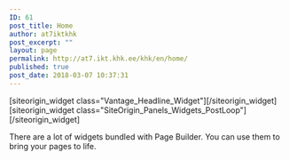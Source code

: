 ```yaml
---
ID: 61
post_title: Home
author: at7iktkhk
post_excerpt: ""
layout: page
permalink: http://at7.ikt.khk.ee/khk/en/home/
published: true
post_date: 2018-03-07 10:37:31
---
```

<div id="pl-61"  class="panel-layout" ><div id="pg-61-0"  class="panel-grid panel-has-style"  data-style="{&quot;class&quot;:&quot;wide-grey&quot;}" ><div class="wide-grey panel-row-style panel-row-style-for-61-0" ><div id="pgc-61-0-0"  class="panel-grid-cell"  data-weight="1" ><div id="panel-61-0-0-0" class="so-panel widget widget_headline-widget panel-first-child panel-last-child" data-index="0" data-style="{&quot;background_image_attachment&quot;:false,&quot;background_display&quot;:&quot;tile&quot;}" >[siteorigin_widget class="Vantage_Headline_Widget"]<input type="hidden" value="{&quot;instance&quot;:{&quot;headline&quot;:&quot; Tartu Vocational Education Centre ICT Department&quot;,&quot;sub_headline&quot;:&quot;Teaching people computer stuff.&quot;},&quot;args&quot;:{&quot;before_widget&quot;:&quot;&lt;div id=\&quot;panel-61-0-0-0\&quot; class=\&quot;so-panel widget widget_headline-widget panel-first-child panel-last-child\&quot; data-index=\&quot;0\&quot; data-style=\&quot;{&amp;quot;background_image_attachment&amp;quot;:false,&amp;quot;background_display&amp;quot;:&amp;quot;tile&amp;quot;}\&quot; &gt;&quot;,&quot;after_widget&quot;:&quot;&lt;\/div&gt;&quot;,&quot;before_title&quot;:&quot;&lt;h3 class=\&quot;widget-title\&quot;&gt;&quot;,&quot;after_title&quot;:&quot;&lt;\/h3&gt;&quot;,&quot;widget_id&quot;:&quot;widget-0-0-0&quot;}}" />[/siteorigin_widget]</div></div></div></div><div id="pg-61-1"  class="panel-grid panel-no-style" ><div id="pgc-61-1-0"  class="panel-grid-cell"  data-weight="0.66584615384615" ><div id="panel-61-1-0-0" class="so-panel widget widget_siteorigin-panels-postloop panel-first-child panel-last-child" data-index="1" >[siteorigin_widget class="SiteOrigin_Panels_Widgets_PostLoop"]<input type="hidden" value="{&quot;instance&quot;:{&quot;title&quot;:&quot;Latest Posts&quot;,&quot;template&quot;:&quot;loops\/loop-carousel.php&quot;,&quot;post_type&quot;:&quot;post&quot;,&quot;posts_per_page&quot;:&quot;4&quot;,&quot;orderby&quot;:&quot;date&quot;,&quot;order&quot;:&quot;DESC&quot;,&quot;sticky&quot;:&quot;&quot;,&quot;additional&quot;:&quot;&quot;},&quot;args&quot;:{&quot;before_widget&quot;:&quot;&lt;div id=\&quot;panel-61-1-0-0\&quot; class=\&quot;so-panel widget widget_siteorigin-panels-postloop panel-first-child panel-last-child\&quot; data-index=\&quot;1\&quot; &gt;&quot;,&quot;after_widget&quot;:&quot;&lt;\/div&gt;&quot;,&quot;before_title&quot;:&quot;&lt;h3 class=\&quot;widget-title\&quot;&gt;&quot;,&quot;after_title&quot;:&quot;&lt;\/h3&gt;&quot;,&quot;widget_id&quot;:&quot;widget-1-0-0&quot;}}" />[/siteorigin_widget]</div></div><div id="pgc-61-1-1"  class="panel-grid-cell"  data-weight="0.33415384615385" ><div id="panel-61-1-1-0" class="so-panel widget widget_text panel-first-child panel-last-child" data-index="2" >			<div class="textwidget"><p>There are a lot of widgets bundled with Page Builder. You can use them to bring your pages to life.</p>
</div>
		</div></div></div></div>